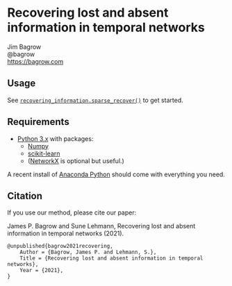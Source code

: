 # Recovering lost and absent information in temporal networks

Jim Bagrow  
@bagrow  
https://bagrow.com

## Usage

See [`recovering_information.sparse_recover()`](https://github.com/bagrow/recovering-information-temporal-networks/blob/3d84cf21a6bb47f1da671f8dfd9813a142a6e9df/recovering_information.py#L18) to get started.

## Requirements

* [Python 3.x](https://www.python.org) with packages:
    + [Numpy](http://numpy.scipy.org/)
    + [scikit-learn](https://scikit-learn.org/stable/)
    + ([NetworkX](https://networkx.github.io) is optional but useful.)
    	
A recent install of [Anaconda Python](https://www.anaconda.com) should come with everything you need.


## Citation

If you use our method, please cite our paper:

James P. Bagrow and Sune Lehmann, Recovering lost and absent information in temporal networks (2021).

```text
@unpublished{bagrow2021recovering,
	Author = {Bagrow, James P. and Lehmann, S.},
	Title = {Recovering lost and absent information in temporal networks},
	Year = {2021},
}
```
